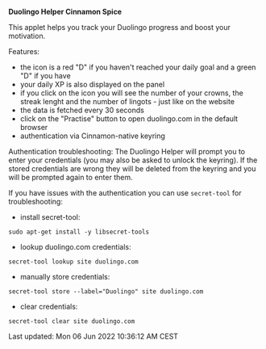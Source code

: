 **Duolingo Helper Cinnamon Spice**

This applet helps you track your Duolingo progress and boost your motivation.

Features:
- the icon is a red "D" if you haven't reached your daily goal and a green "D" if you have
- your daily XP is also displayed on the panel
- if you click on the icon you will see the number of your crowns, the streak lenght and the number of lingots - just like on the website
- the data is fetched every 30 seconds
- click on the "Practise" button to open duolingo.com in the default browser
- authentication via Cinnamon-native keyring

Authentication troubleshooting:
The Duolingo Helper will prompt you to enter your credentials (you may also be asked to unlock the keyring).
If the stored credentials are wrong they will be deleted from the keyring and you will be prompted again to enter them.

If you have issues with the authentication you can use `secret-tool` for troubleshooting:
- install secret-tool:
```
sudo apt-get install -y libsecret-tools
```
- lookup duolingo.com credentials:
```
secret-tool lookup site duolingo.com
```
- manually store credentials:
```
secret-tool store --label="Duolingo" site duolingo.com
```
- clear credentials:
```
secret-tool clear site duolingo.com
```

Last updated:
Mon 06 Jun 2022 10:36:12 AM CEST
